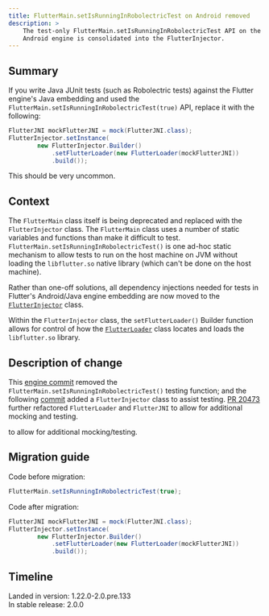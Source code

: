 ```yaml
---
title: FlutterMain.setIsRunningInRobolectricTest on Android removed
description: >
    The test-only FlutterMain.setIsRunningInRobolectricTest API on the
    Android engine is consolidated into the FlutterInjector.
---
```


## Summary

If you write Java JUnit tests (such as Robolectric tests)
against the Flutter engine's Java embedding and used the
`FlutterMain.setIsRunningInRobolectricTest(true)` API,
replace it with the following:

```java
FlutterJNI mockFlutterJNI = mock(FlutterJNI.class);
FlutterInjector.setInstance(
        new FlutterInjector.Builder()
            .setFlutterLoader(new FlutterLoader(mockFlutterJNI))
            .build());
```

This should be very uncommon.

## Context

The `FlutterMain` class itself is being deprecated and replaced with the
`FlutterInjector` class. The `FlutterMain` class uses a number of
static variables and functions than make it difficult to test.
`FlutterMain.setIsRunningInRobolectricTest()` is one ad-hoc static
mechanism to allow tests to run on the host machine on JVM without
loading the `libflutter.so` native library
(which can't be done on the host machine).

Rather than one-off solutions, all dependency injections needed for tests
in Flutter's Android/Java engine embedding are now moved to the
[`FlutterInjector`] class.

[`FlutterInjector`]: https://cs.opensource.google/flutter/engine/+/master:shell/platform/android/io/flutter/FlutterInjector.java

Within the `FlutterInjector` class,
the `setFlutterLoader()` Builder
function allows for control of how the
[`FlutterLoader`][] class locates and loads
the `libflutter.so` library.

[`FlutterLoader`]: https://cs.opensource.google/flutter/engine/+/master:shell/platform/android/io/flutter/embedding/engine/loader/FlutterLoader.java

## Description of change

This [engine commit][] removed the
`FlutterMain.setIsRunningInRobolectricTest()` testing function;
and the following [commit][] added a
`FlutterInjector` class to assist testing.
[PR 20473][] further refactored `FlutterLoader`
and `FlutterJNI` to allow for additional mocking and testing.

[commit]: {{site.repo.engine}}/commit/15f5696c4139a21e1fc54014ce17d01f6ad1737c#diff-f928557f2d60773a8435366400fa42ed
[engine commit]: {{site.repo.engine}}/commit/15f5696c4139a21e1fc54014ce17d01f6ad1737c#diff-599e1d64442183ead768757cca6805c3L154
[PR 20473]: {{site.repo.engine}}/pull/20473
to allow for additional mocking/testing.

## Migration guide

Code before migration:

```java
FlutterMain.setIsRunningInRobolectricTest(true);
```

Code after migration:

```java
FlutterJNI mockFlutterJNI = mock(FlutterJNI.class);
FlutterInjector.setInstance(
        new FlutterInjector.Builder()
            .setFlutterLoader(new FlutterLoader(mockFlutterJNI))
            .build());
```

## Timeline

Landed in version: 1.22.0-2.0.pre.133<br>
In stable release: 2.0.0
